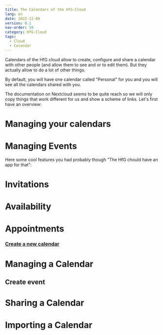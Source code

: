 ```yaml
---
title: The Calendars of the HfG-Cloud
lang: en
date: 2022-12-09
version: 0.1
nav-order: 50
category: HfG-Cloud
tags:
  - Cloud
  - Calendar
---
```


Calendars of the HfG cloud allow to create, configure and share a calendar with other people (and allow them to see and or to edit them). But they actually allow to do a lot of other things.

By default, you will have one calendar called "Personal" for you and you will see all the calendars shared with you.

The documentation on Nextcloud seems to be quite reach so we will only copy things that work different for us and show a scheme of links. Let's first have an overview:

# Managing your calendars
# Managing Events

Here some cool features you had probably though "The HfG chould have an app for that":
# Invitations
# Availability
# Appointments

### [Create a new calendar](https://docs.nextcloud.com/server/latest/user_manual/en/groupware/calendar.html#create-a-new-calendar)

# Managing a Calendar
## Create event

# Sharing a Calendar

# Importing a Calendar

#
